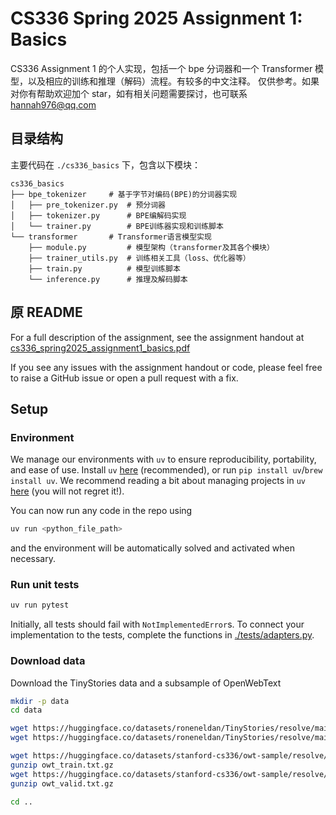 # CS336 Spring 2025 Assignment 1: Basics
CS336 Assignment 1 的个人实现，包括一个 bpe 分词器和一个 Transformer 模型，以及相应的训练和推理（解码）流程。有较多的中文注释。
仅供参考。如果对你有帮助欢迎加个 star，如有相关问题需要探讨，也可联系 hannah976@qq.com
## 目录结构
主要代码在 `./cs336_basics` 下，包含以下模块：
```text
cs336_basics
├── bpe_tokenizer     # 基于字节对编码(BPE)的分词器实现
│   ├── pre_tokenizer.py  # 预分词器
│   ├── tokenizer.py      # BPE编解码实现
│   └── trainer.py        # BPE训练器实现和训练脚本
└── transformer       # Transformer语言模型实现
    ├── module.py         # 模型架构（transformer及其各个模块）
    ├── trainer_utils.py  # 训练相关工具（loss、优化器等）
    ├── train.py          # 模型训练脚本
    └── inference.py      # 推理及解码脚本
```
原 README
---

For a full description of the assignment, see the assignment handout at
[cs336_spring2025_assignment1_basics.pdf](./cs336_spring2025_assignment1_basics.pdf)

If you see any issues with the assignment handout or code, please feel free to
raise a GitHub issue or open a pull request with a fix.

## Setup

### Environment
We manage our environments with `uv` to ensure reproducibility, portability, and ease of use.
Install `uv` [here](https://github.com/astral-sh/uv) (recommended), or run `pip install uv`/`brew install uv`.
We recommend reading a bit about managing projects in `uv` [here](https://docs.astral.sh/uv/guides/projects/#managing-dependencies) (you will not regret it!).

You can now run any code in the repo using
```sh
uv run <python_file_path>
```
and the environment will be automatically solved and activated when necessary.

### Run unit tests


```sh
uv run pytest
```

Initially, all tests should fail with `NotImplementedError`s.
To connect your implementation to the tests, complete the
functions in [./tests/adapters.py](./tests/adapters.py).

### Download data
Download the TinyStories data and a subsample of OpenWebText

``` sh
mkdir -p data
cd data

wget https://huggingface.co/datasets/roneneldan/TinyStories/resolve/main/TinyStoriesV2-GPT4-train.txt
wget https://huggingface.co/datasets/roneneldan/TinyStories/resolve/main/TinyStoriesV2-GPT4-valid.txt

wget https://huggingface.co/datasets/stanford-cs336/owt-sample/resolve/main/owt_train.txt.gz
gunzip owt_train.txt.gz
wget https://huggingface.co/datasets/stanford-cs336/owt-sample/resolve/main/owt_valid.txt.gz
gunzip owt_valid.txt.gz

cd ..
````

